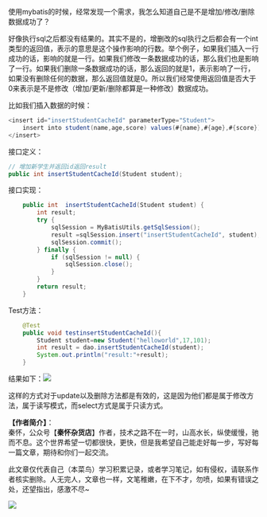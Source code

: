 使用mybatis的时候，经常发现一个需求，我怎么知道自己是不是增加/修改/删除数据成功了？

好像执行sql之后都没有结果的。其实不是的，增删改的sql执行之后都会有一个int类型的返回值，表示的意思是这个操作影响的行数。举个例子，如果我们插入一行成功的话，影响的就是一行。如果我们修改一条数据成功的话，那么我们也是影响了一行。如果我们删除一条数据成功的话，那么返回的就是1，表示影响了一行，如果没有删除任何的数据，那么返回值就是0。所以我们经常使用返回值是否大于0来表示是不是修改（增加/更新/删除都算是一种修改）数据成功。

比如我们插入数据的时候：
``` java
<insert id="insertStudentCacheId" parameterType="Student">
    insert into student(name,age,score) values(#{name},#{age},#{score})
</insert>
```
接口定义：
``` java
// 增加新学生并返回id返回result
public int insertStudentCacheId(Student student);
```
接口实现：
``` java
    public int  insertStudentCacheId(Student student) {
        int result;
        try {
            sqlSession = MyBatisUtils.getSqlSession();
            result =sqlSession.insert("insertStudentCacheId", student);
            sqlSession.commit();
        } finally {
            if (sqlSession != null) {
                sqlSession.close();
            }
        }
        return result;
    }
```
Test方法：
``` java
    @Test
    public void testinsertStudentCacheId(){
        Student student=new Student("helloworld",17,101);
        int result = dao.insertStudentCacheId(student);
        System.out.println("result:"+result);
    }
```
结果如下：![](http://markdownpicture.oss-cn-qingdao.aliyuncs.com/18-6-25/82414247.jpg)

这样的方式对于update以及删除方法都是有效的，这是因为他们都是属于修改方法，属于读写模式，而select方式是属于只读方式。

**【作者简介】**：  
秦怀，公众号【**秦怀杂货店**】作者，技术之路不在一时，山高水长，纵使缓慢，驰而不息。这个世界希望一切都很快，更快，但是我希望自己能走好每一步，写好每一篇文章，期待和你们一起交流。

此文章仅代表自己（本菜鸟）学习积累记录，或者学习笔记，如有侵权，请联系作者核实删除。人无完人，文章也一样，文笔稚嫩，在下不才，勿喷，如果有错误之处，还望指出，感激不尽~ 


![](https://markdownpicture.oss-cn-qingdao.aliyuncs.com/blog/20201012000828.png)